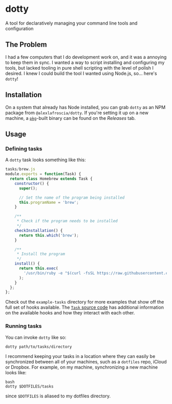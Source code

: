 # dotty

A tool for declaratively managing your command line tools and configuration

## The Problem

I had a few computers that I do development work on, and it was a annoying to keep them in sync. I wanted a way to script installing and configuring my tools, but lacked tooling in pure shell scripting with the level of polish I desired. I knew I could build the tool I wanted using Node.js, so... here's `dotty`!

## Installation

On a system that already has Node installed, you can grab `dotty` as an NPM package from `@alexlafroscia/dotty`. If you're setting it up on a new machine, a [`pkg`][pkg]-built binary can be found on the *Releases* tab.

## Usage

### Defining tasks

A `dotty` task looks something like this:

```javascript
tasks/brew.js
module.exports = function(Task) {
  return class Homebrew extends Task {
    constructor() {
      super();

      // Set the name of the program being installed
      this.programName = 'brew';
    }

    /**
     * Check if the program needs to be installed
     */
    checkInstallation() {
      return this.which('brew');
    }

    /**
     * Install the program
     */
    install() {
      return this.exec(
        '/usr/bin/ruby -e "$(curl -fsSL https://raw.githubusercontent.com/Homebrew/install/master/install)"'
      );
    }
  };
};
```

Check out the `example-tasks` directory for more examples that show off the full set of hooks available. The [`Task` source code][task-source] has additional information on the available hooks and how they interact with each other.

### Running tasks

You can invoke `dotty` like so:

```bash
dotty path/to/tasks/directory
```

I recommend keeping your tasks in a location where they can easily be synchronized between all of your machines, such as a `dotfiles` repo, iCloud or Dropbox.  For example, on my machine, synchronizing a new machine looks like:


```
bash
dotty $DOTFILES/tasks
```

since `$DOTFILES` is aliased to my dotfiles directory.

[pkg]: https://www.npmjs.com/package/pkg
[task-source]: lib/task.js
